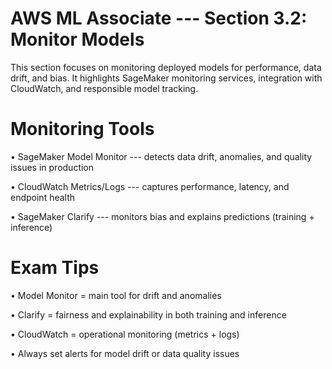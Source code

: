 # AWS ML Associate --- Section 3.2: Monitor Models

This section focuses on monitoring deployed models for performance, data
drift, and bias. It highlights SageMaker monitoring services,
integration with CloudWatch, and responsible model tracking.

# Monitoring Tools

• SageMaker Model Monitor --- detects data drift, anomalies, and quality
issues in production

• CloudWatch Metrics/Logs --- captures performance, latency, and
endpoint health

• SageMaker Clarify --- monitors bias and explains predictions
(training + inference)

# Exam Tips

• Model Monitor = main tool for drift and anomalies

• Clarify = fairness and explainability in both training and inference

• CloudWatch = operational monitoring (metrics + logs)

• Always set alerts for model drift or data quality issues
